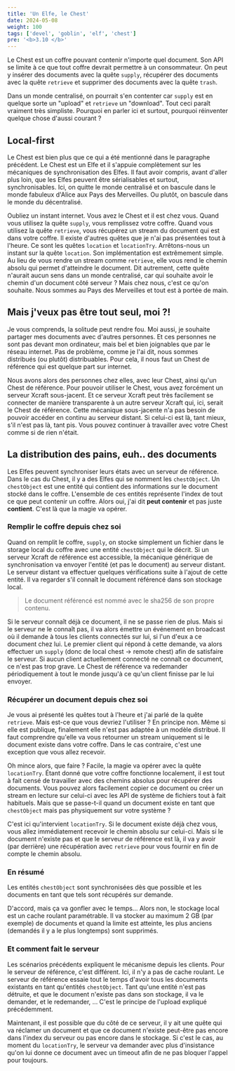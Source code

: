 ```yaml
---
title: 'Un Elfe, le Chest'
date: 2024-05-08
weight: 100
tags: ['devel', 'goblin', 'elf', 'chest']
pre: '<b>3.10 </b>'
---
```


Le Chest est un coffre pouvant contenir n'importe quel document. Son API se
limite à ce que tout coffre devrait permettre à un consommateur. On peut y
insérer des documents avec la quête `supply`, récupérer des documents avec la
quête `retrieve` et supprimer des documents avec la quête `trash`.

Dans un monde centralisé, on pourrait s'en contenter car `supply` est en quelque
sorte un "upload" et `retrieve` un "download". Tout ceci paraît vraiment très
simpliste. Pourquoi en parler ici et surtout, pourquoi réinventer quelque chose
d'aussi courant ?

## Local-first

Le Chest est bien plus que ce qui a été mentionné dans le paragraphe précédent.
Le Chest est un Elfe et il s'appuie complètement sur les mécaniques de
synchronisation des Elfes. Il faut avoir compris, avant d'aller plus loin, que
les Elfes peuvent être sérialisables et surtout, synchronisables. Ici, on quitte
le monde centralisé et on bascule dans le monde fabuleux d'Alice aux Pays des
Merveilles. Ou plutôt, on bascule dans le monde du décentralisé.

Oubliez un instant internet. Vous avez le Chest et il est chez vous. Quand vous
utilisez la quête `supply`, vous remplissez votre coffre. Quand vous utilisez la
quête `retrieve`, vous récupérez un stream du document qui est dans votre
coffre. Il existe d'autres quêtes que je n'ai pas présentées tout à l'heure. Ce
sont les quêtes `location` et `locationTry`. Arrêtons-nous un instant sur la
quête `location`. Son implémentation est extrêmement simple. Au lieu de vous
rendre un stream comme `retrieve`, elle vous rend le chemin absolu qui permet
d'atteindre le document. Dit autrement, cette quête n'aurait aucun sens dans un
monde centralisé, car qui souhaite avoir le chemin d'un document côté serveur ?
Mais chez nous, c'est ce qu'on souhaite. Nous sommes au Pays des Merveilles et
tout est à portée de main.

## Mais j'veux pas être tout seul, moi ?!

Je vous comprends, la solitude peut rendre fou. Moi aussi, je souhaite partager
mes documents avec d'autres personnes. Et ces personnes ne sont pas devant mon
ordinateur, mais bel et bien joignables que par le réseau internet. Pas de
problème, comme je l'ai dit, nous sommes distribués (ou plutôt) distribuables.
Pour cela, il nous faut un Chest de référence qui est quelque part sur internet.

Nous avons alors des personnes chez elles, avec leur Chest, ainsi qu'un Chest de
référence. Pour pouvoir utiliser le Chest, vous avez forcément un serveur Xcraft
sous-jacent. Et ce serveur Xcraft peut très facilement se connecter de manière
transparente à un autre serveur Xcraft qui, ici, serait le Chest de référence.
Cette mécanique sous-jacente n'a pas besoin de pouvoir accéder en continu au
serveur distant. Si celui-ci est là, tant mieux, s'il n'est pas là, tant pis.
Vous pouvez continuer à travailler avec votre Chest comme si de rien n'était.

## La distribution des pains, euh.. des documents

Les Elfes peuvent synchroniser leurs états avec un serveur de référence. Dans le
cas du Chest, il y a des Elfes qui se nomment les `chestObject`. Un
`chestObject` est une entité qui contient des informations sur le document
stocké dans le coffre. L'ensemble de ces entités représente l'index de tout ce
que peut contenir un coffre. Alors oui, j'ai dit **peut contenir** et pas juste
**contient**. C'est là que la magie va opérer.

### Remplir le coffre depuis chez soi

Quand on remplit le coffre, `supply`, on stocke simplement un fichier dans le
storage local du coffre avec une entité `chestObject` qui le décrit. Si un
serveur Xcraft de référence est accessible, la mécanique générique de
synchronisation va envoyer l'entité (et pas le document) au serveur distant. Le
serveur distant va effectuer quelques vérifications suite à l'ajout de cette
entité. Il va regarder s'il connaît le document référencé dans son stockage
local.

> Le document référencé est nommé avec le sha256 de son propre contenu.

Si le serveur connaît déjà ce document, il ne se passe rien de plus. Mais si le
serveur ne le connaît pas, il va alors émettre un événement en broadcast où il
demande à tous les clients connectés sur lui, si l'un d'eux a ce document chez
lui. Le premier client qui répond à cette demande, va alors effectuer un
`supply` (donc de local chest → remote chest) afin de satisfaire le serveur. Si
aucun client actuellement connecté ne connaît ce document, ce n'est pas trop
grave. Le Chest de référence va redemander périodiquement à tout le monde
jusqu'à ce qu'un client finisse par le lui envoyer.

### Récupérer un document depuis chez soi

Je vous ai présenté les quêtes tout à l'heure et j'ai parlé de la quête
`retrieve`. Mais est-ce que vous devriez l'utiliser ? En principe non. Même si
elle est publique, finalement elle n'est pas adaptée à un modèle distribué. Il
faut comprendre qu'elle va vous retourner un stream uniquement si le document
existe dans votre coffre. Dans le cas contraire, c'est une exception que vous
allez recevoir.

Oh mince alors, que faire ? Facile, la magie va opérer avec la quête
`locationTry`. Étant donné que votre coffre fonctionne localement, il est tout à
fait censé de travailler avec des chemins absolus pour récupérer des documents.
Vous pouvez alors facilement copier ce document ou créer un stream en lecture
sur celui-ci avec les API de système de fichiers tout à fait habituels. Mais que
se passe-t-il quand un document existe en tant que `chestObject` mais pas
physiquement sur votre système ?

C'est ici qu'intervient `locationTry`. Si le document existe déjà chez vous,
vous allez immédiatement recevoir le chemin absolu sur celui-ci. Mais si le
document n'existe pas et que le serveur de référence est là, il va y avoir (par
derrière) une récupération avec `retrieve` pour vous fournir en fin de compte le
chemin absolu.

### En résumé

Les entités `chestObject` sont synchronisées dès que possible et les documents
en tant que tels sont récupérés sur demande.

D'accord, mais ça va gonfler avec le temps... Alors non, le stockage local est
un cache roulant paramétrable. Il va stocker au maximum 2 GB (par exemple) de
documents et quand la limite est atteinte, les plus anciens (demandés il y a le
plus longtemps) sont supprimés.

### Et comment fait le serveur

Les scénarios précédents expliquent le mécanisme depuis les clients. Pour le
serveur de référence, c'est différent. Ici, il n'y a pas de cache roulant. Le
serveur de référence essaie tout le temps d'avoir tous les documents existants
en tant qu'entités `chestObject`. Tant qu'une entité n'est pas détruite, et que
le document n'existe pas dans son stockage, il va le demander, et le redemander,
... C'est le principe de l'upload expliqué précédemment.

Maintenant, il est possible que du côté de ce serveur, il y ait une quête qui va
réclamer un document et que ce document n'existe peut-être pas encore dans
l'index du serveur ou pas encore dans le stockage. Si c'est le cas, au moment du
`locationTry`, le serveur va demander avec plus d'insistance qu'on lui donne ce
document avec un timeout afin de ne pas bloquer l'appel pour toujours.
